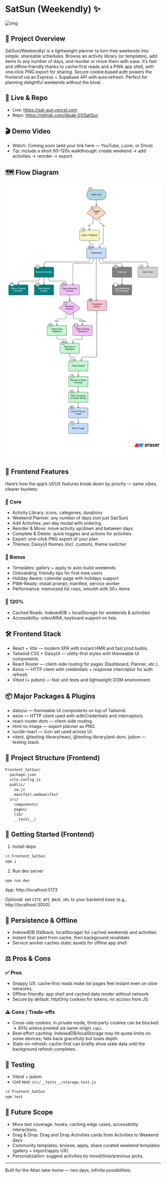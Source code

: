 # SatSun (Weekendly) ✨

 

![img](https://github.com/user-attachments/assets/84e881dc-0c16-40eb-9376-02fa5b888fcf)


## 📖 Project Overview

SatSun(Weekendly) is a lightweight planner to turn free weekends into simple, shareable schedules.
Browse an activity library (or templates), add items to any number of days, and reorder or move them with ease.
It’s fast and offline‑friendly thanks to cache‑first reads and a PWA app shell, with one‑click PNG export for sharing.
Secure cookie‑based auth powers the frontend via an Express + Supabase API with auto‑refresh.
Perfect for planning delightful weekends without the bloat.

## 🔗 Live & Repo

- Live: https://sat-sun.vercel.com
- Repo: https://github.com/dipak-01/SatSun

## 🎬 Demo Video

- Watch: Coming soon (add your link here — YouTube, Loom, or Drive)
- Tip: include a short 60–120s walkthrough: create weekend → add activities → reorder → export.

## 🗺️ Flow Diagram

![User Flow Diagram](./Frontent_SatSun/public/diagram-export-14-09-2025-15_18_21.svg)

## 🌟 Frontend Features

Here’s how the app’s UI/UX features break down by priority — same vibes, clearer buckets:

### 🔹 Core

- Activity Library: icons, categories, durations
- Weekend Planner: any number of days (not just Sat/Sun)
- Add Activities: per-day modal with ordering
- Reorder & Move: move activity up/down and between days
- Complete & Delete: quick toggles and actions for activities
- Export: one-click PNG export of your plan
- Themes: DaisyUI themes (incl. custom), theme switcher

### 🔸 Bonus

- Templates: gallery + apply to auto-build weekends
- Onboarding: friendly tips for first-time users
- Holiday Aware: calendar page with holidays support
- PWA-Ready: install prompt, manifest, service worker
- Performance: memoized list rows, smooth with 50+ items

### 🔺 120%

- Cached Reads: IndexedDB + localStorage for weekends & activities
- Accessibility: roles/ARIA, keyboard support on lists

## 🛠️ Frontend Stack

- React + Vite — modern SPA with instant HMR and fast prod builds.
- Tailwind CSS + DaisyUI — utility-first styles with themeable UI components.
- React Router — client-side routing for pages (Dashboard, Planner, etc.).
- Axios — HTTP client with credentials + response interceptor for auth refresh.
- Vitest (+ jsdom) — fast unit tests and lightweight DOM environment.

## 📦 Major Packages & Plugins

- daisyui — themeable UI components on top of Tailwind.
- axios — HTTP client used with withCredentials and interceptors.
- react-router-dom — client-side routing.
- html-to-image — export planner as PNG.
- lucide-react — icon set used across UI.
- vitest, @testing-library/react, @testing-library/jest-dom, jsdom — testing stack.

## 📁 Project Structure (Frontend)

```
Frontent_SatSun/
  package.json
  vite.config.js
  public/
    sw.js
    manifest.webmanifest
  src/
    components/
    pages/
    lib/
    __tests__/
```

## 🚀 Getting Started (Frontend)

1. Install deps

```bash
cd Frontent_SatSun
npm i
```

2. Run dev server

```bash
npm run dev
```

App: http://localhost:5173

Optional: set `VITE_API_BASE_URL` to your backend base (e.g., http://localhost:3000).

## 🧳 Persistence & Offline

- IndexedDB (fallback: localStorage) for cached weekends and activities
- Instant first paint from cache, then background revalidate
- Service worker caches static assets for offline app shell

## ⚖️ Pros & Cons

### ✅ Pros

- Snappy UX: cache‑first reads make list pages feel instant even on slow networks.
- Offline-friendly: app shell and cached data render without network.
- Secure by default: httpOnly cookies for tokens; no access from JS.

### ⚠️ Cons / Trade‑offs

- Cross-site cookies: in private mode, third‑party cookies can be blocked → 401s unless proxied via same-origin `/api`.
- Best‑effort caching: IndexedDB/localStorage may hit quota limits on some devices; falls back gracefully but loses depth.
- Stale-on-refresh: cache-first can briefly show stale data until the background refresh completes.

## 🧪 Testing

- Vitest + jsdom
- Unit test: `src/__tests__/storage.test.js`

```bash
cd Frontent_SatSun
npm test
```

## 🔭 Future Scope

- More test coverage: hooks, caching edge cases, accessibility interactions.
- Drag & Drop: Drag and Drop Activities cards from Activities to Weekend days.
- Community templates: browse, apply, share curated weekend templates (gallery + import/apply UX).
- Personalization: suggest activities by mood/time/previous picks.

---

Built for the Atlan take-home — two days, infinite possibilities.
